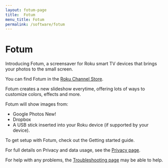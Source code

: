 ```yaml
---
layout: fotum-page
title:  Fotum
menu_title: Fotum
permalink: /software/fotum
---
```


#  Fotum

Introducing Fotum, a screensaver for Roku smart TV devices that brings your photos to the small screen.

You can find Fotum in the [Roku Channel Store](https://channelstore.roku.com/details/109033/fotumhttps://channelstore.roku.com/details/109033/fotum).

Fotum creates a new slideshow everytime, offering lots of ways to customize colors, effects and more.

Fotum will show images from:

- Google Photos New!
- Dropbox
- A USB  stick inserted into your Roku device (if supported by your device).

To get setup with Fotum, check out the Getting started guide.

For full details on Privacy and data usage, see the [Privacy page](/software/fotum/privacy).

For help with any problems, the [Troubleshooting page](/software/fotum/troubleshooting) may be able to help.